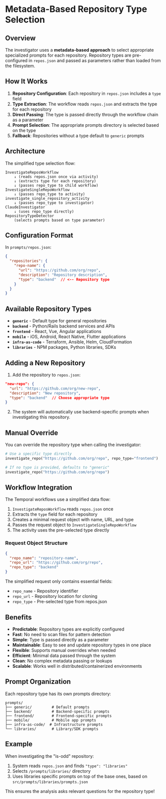 # Metadata-Based Repository Type Selection

## Overview

The investigator uses a **metadata-based approach** to select appropriate specialized prompts for each repository. Repository types are pre-configured in `repos.json` and passed as parameters rather than loaded from the filesystem.

## How It Works

1. **Repository Configuration**: Each repository in `repos.json` includes a `type` field
2. **Type Extraction**: The workflow reads `repos.json` and extracts the type for each repository
3. **Direct Passing**: The type is passed directly through the workflow chain as a parameter
4. **Prompt Selection**: The appropriate prompts directory is selected based on the type
5. **Fallback**: Repositories without a type default to `generic` prompts

## Architecture

The simplified type selection flow:

```
InvestigateReposWorkflow
    ↓ (reads repos.json once via activity)
    ↓ (extracts type for each repository)
    ↓ (passes repo_type to child workflow)
InvestigateSingleRepoWorkflow
    ↓ (passes repo_type to activity)
investigate_single_repository_activity
    ↓ (passes repo_type to investigator)
ClaudeInvestigator
    ↓ (uses repo_type directly)
RepositoryTypeDetector
    (selects prompts based on type parameter)
```

## Configuration Format

In `prompts/repos.json`:

```json
{
  "repositories": {
    "repo-name": {
      "url": "https://github.com/org/repo",
      "description": "Repository description",
      "type": "backend"  // <-- Repository type
    }
  }
}
```

## Available Repository Types

- **`generic`** - Default type for general repositories
- **`backend`** - Python/Rails backend services and APIs
- **`frontend`** - React, Vue, Angular applications
- **`mobile`** - iOS, Android, React Native, Flutter applications
- **`infra-as-code`** - Terraform, Ansible, Helm, CloudFormation
- **`libraries`** - NPM packages, Python libraries, SDKs

## Adding a New Repository

1. Add the repository to `repos.json`:
```json
"new-repo": {
  "url": "https://github.com/org/new-repo",
  "description": "New repository",
  "type": "backend"  // Choose appropriate type
}
```

2. The system will automatically use backend-specific prompts when investigating this repository.

## Manual Override

You can override the repository type when calling the investigator:

```python
# Use a specific type directly
investigate_repo("https://github.com/org/repo", repo_type="frontend")

# If no type is provided, defaults to "generic"
investigate_repo("https://github.com/org/repo")
```

## Workflow Integration

The Temporal workflows use a simplified data flow:

1. `InvestigateReposWorkflow` reads `repos.json` once
2. Extracts the `type` field for each repository
3. Creates a minimal request object with name, URL, and type
4. Passes the request object to `InvestigateSingleRepoWorkflow`
5. The activity uses the pre-selected type directly

### Request Object Structure

```json
{
  "repo_name": "repository-name",
  "repo_url": "https://github.com/org/repo",
  "repo_type": "backend"
}
```

The simplified request only contains essential fields:
- `repo_name` - Repository identifier
- `repo_url` - Repository location for cloning
- `repo_type` - Pre-selected type from repos.json

## Benefits

- **Predictable**: Repository types are explicitly configured
- **Fast**: No need to scan files for pattern detection
- **Simple**: Type is passed directly as a parameter
- **Maintainable**: Easy to see and update repository types in one place
- **Flexible**: Supports manual overrides when needed
- **Efficient**: Minimal data passed through the system
- **Clean**: No complex metadata passing or lookups
- **Scalable**: Works well in distributed/containerized environments

## Prompt Organization

Each repository type has its own prompts directory:

```
prompts/
├── generic/         # Default prompts
├── backend/         # Backend-specific prompts
├── frontend/        # Frontend-specific prompts
├── mobile/          # Mobile app prompts
├── infra-as-code/  # Infrastructure prompts
└── libraries/       # Library/SDK prompts
```

## Example

When investigating the "is-odd" repository:

1. System reads `repos.json` and finds `"type": "libraries"`
2. Selects `/prompts/libraries/` directory
3. Uses libraries specific prompts on top of the base ones, based on `src/prompts/libraries/prompts.json`

This ensures the analysis asks relevant questions for the repository type!
